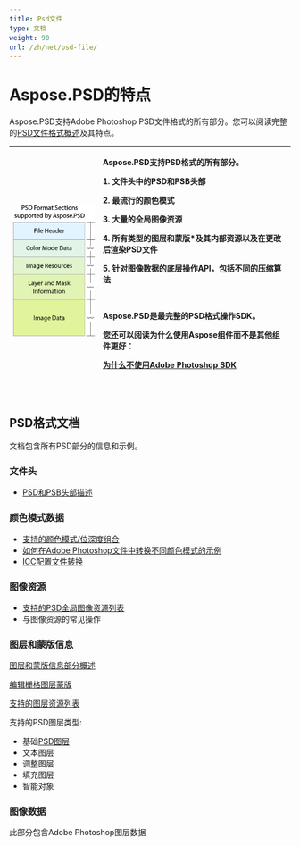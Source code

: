 ```yaml
---
title: Psd文件
type: 文档
weight: 90
url: /zh/net/psd-file/
---
```


# **Aspose.PSD的特点**
Aspose.PSD支持Adobe Photoshop PSD文件格式的所有部分。您可以阅读完整的[PSD文件格式概述](/psd/zh/net/psd-format-overview/)及其特点。



|![todo:image_alt_text](psd-file_1.png)|<p>Aspose.PSD支持PSD格式的所有部分。</p><p>1. 文件头中的PSD和PSB头部</p><p>2. 最流行的颜色模式</p><p>3. 大量的全局图像资源</p><p>4. 所有类型的图层和蒙版*及其内部资源以及在更改后渲染PSD文件</p><p>5. 针对图像数据的底层操作API，包括不同的压缩算法</p><p> </p><p>Aspose.PSD是最完整的PSD格式操作SDK。</p><p>您还可以阅读为什么使用Aspose组件而不是其他组件更好：</p><p>[为什么不使用Adobe Photoshop SDK](/psd/zh/net/why-not-adobe-photoshop-sdk-html/)</p><p> </p>| 
| :- | :- |
## **PSD格式文档**
文档包含所有PSD部分的信息和示例。
### **文件头**
- [PSD和PSB头部描述](/psd/zh/net/psd-and-psb-file-header/)
### **颜色模式数据**
- [支持的颜色模式/位深度组合](/psd/zh/net/supported-combination-of-color-modes-and-bit-depth-in-psd/)
- [如何在Adobe Photoshop文件中转换不同颜色模式的示例](/psd/zh/net/psd-convert-between-different-color-modes/)
- [ICC配置文件转换](https://docs.aspose.com/display/psdjava/Color+Space+Conversion+for+JPEG+through+ICC+Profiles)
### **图像资源**
- [支持的PSD全局图像资源列表](/psd/zh/net/list-of-the-supported-psd-global-image-resources/)
- 与图像资源的常见操作
### **图层和蒙版信息**
[图层和蒙版信息部分概述](/psd/zh/net/layers-and-mask-information-section-html/)

[编辑栅格图层蒙版](/psd/zh/net/editing-raster-layer-masks-in-psd-file-via-api/)

[支持的图层资源列表](/psd/zh/net/list-of-psd-layer-resources/)

支持的PSD图层类型:

- 基础[PSD图层](/psd/zh/net/psd-layer/)
- 文本图层
- 调整图层
- 填充图层
- 智能对象
### **图像数据**
此部分包含Adobe Photoshop图层数据
